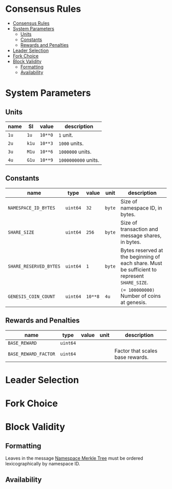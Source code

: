 Consensus Rules
===

- [Consensus Rules](#consensus-rules)
- [System Parameters](#system-parameters)
  - [Units](#units)
  - [Constants](#constants)
  - [Rewards and Penalties](#rewards-and-penalties)
- [Leader Selection](#leader-selection)
- [Fork Choice](#fork-choice)
- [Block Validity](#block-validity)
  - [Formatting](#formatting)
  - [Availability](#availability)

# System Parameters

## Units

| name | SI    | value   | description         |
| ---- | ----- | ------- | ------------------- |
| `1u` | `1u`  | `10**0` | `1` unit.           |
| `2u` | `k1u` | `10**3` | `1000` units.       |
| `3u` | `M1u` | `10**6` | `1000000` units.    |
| `4u` | `G1u` | `10**9` | `1000000000` units. |

## Constants

| name                   | type     | value   | unit   | description                                                                                  |
| ---------------------- | -------- | ------- | ------ | -------------------------------------------------------------------------------------------- |
| `NAMESPACE_ID_BYTES`   | `uint64` | `32`    | `byte` | Size of namespace ID, in bytes.                                                              |
| `SHARE_SIZE`           | `uint64` | `256`   | `byte` | Size of transaction and message shares, in bytes.                                            |
| `SHARE_RESERVED_BYTES` | `uint64` | `1`     | `byte` | Bytes reserved at the beginning of each share. Must be sufficient to represent `SHARE_SIZE`. |
| `GENESIS_COIN_COUNT`   | `uint64` | `10**8` | `4u`   | `(= 100000000)` Number of coins at genesis.                                                  |

## Rewards and Penalties

| name                 | type     | value | unit | description                      |
| -------------------- | -------- | ----- | ---- | -------------------------------- |
| `BASE_REWARD`        | `uint64` |       |      |                                  |
| `BASE_REWARD_FACTOR` | `uint64` |       |      | Factor that scales base rewards. |

# Leader Selection

# Fork Choice

# Block Validity

## Formatting

Leaves in the message [Namespace Merkle Tree](data_structures.md#namespace-merkle-tree) must be ordered lexicographically by namespace ID.

## Availability
